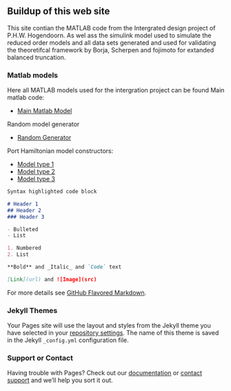 ## Buildup of this web site

This site contian the MATLAB code from the Intergrated design project of P.H.W. Hogendoorn. As wel ass the simulink model used to simulate the reduced order models and all data sets generated and used for validating the theoretifcal framework by Borja, Scherpen and fojimoto for extanded balanced truncation.


### Matlab models

Here all MATLAB models used for the intergration project can be found
Main matlab code:
- [Main Matlab Model](RLC_system_Pancras_version.m)

Random model generator
- [Random Generator](Random_model_generator.m)

Port Hamiltonian model constructors:
- [Model type 1](Modeltype41.m)
- [Model type 2](Modeltype42.m)
- [Model type 3](Modeltype43.m)

```markdown
Syntax highlighted code block

# Header 1
## Header 2
### Header 3

- Bulleted
- List

1. Numbered
2. List

**Bold** and _Italic_ and `Code` text

[Link](url) and ![Image](src)
```

For more details see [GitHub Flavored Markdown](https://guides.github.com/features/mastering-markdown/).

### Jekyll Themes

Your Pages site will use the layout and styles from the Jekyll theme you have selected in your [repository settings](https://github.com/PHW-H/IDP_extended_balanced_truncation/settings/pages). The name of this theme is saved in the Jekyll `_config.yml` configuration file.

### Support or Contact

Having trouble with Pages? Check out our [documentation](https://docs.github.com/categories/github-pages-basics/) or [contact support](https://support.github.com/contact) and we’ll help you sort it out.
